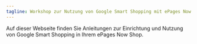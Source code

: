 ```yaml
---
tagline: Workshop zur Nutzung von Google Smart Shopping mit ePages Now
---
```


Auf dieser Webseite finden Sie Anleitungen zur Einrichtung und Nutzung von Google Smart Shopping in Ihrem ePages Now Shop.
